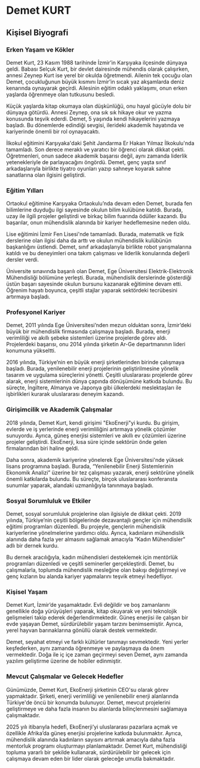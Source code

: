 # Demet KURT

## Kişisel Biyografi

### Erken Yaşam ve Kökler

Demet Kurt, 23 Kasım 1988 tarihinde İzmir’in Karşıyaka ilçesinde dünyaya geldi. Babası Selçuk Kurt, bir devlet dairesinde mühendis olarak çalışırken, annesi Zeynep Kurt ise yerel bir okulda öğretmendi. Ailenin tek çocuğu olan Demet, çocukluğunun büyük kısmını İzmir’in sıcak yaz akşamlarda deniz kenarında oynayarak geçirdi. Ailesinin eğitim odaklı yaklaşımı, onun erken yaşlarda öğrenmeye olan tutkusunu besledi.

Küçük yaşlarda kitap okumaya olan düşkünlüğü, onu hayal gücüyle dolu bir dünyaya götürdü. Annesi Zeynep, ona sık sık hikaye okur ve yazma konusunda teşvik ederdi. Demet, 5 yaşında kendi hikayelerini yazmaya başladı. Bu dönemlerde edindiği sevgisi, ilerideki akademik hayatında ve kariyerinde önemli bir rol oynayacaktı.

İlkokul eğitimini Karşıyaka'daki Şehit Jandarma Er Hakan Yılmaz İlkokulu'nda tamamladı. Son derece meraklı ve yaratıcı bir öğrenci olarak dikkat çekti. Öğretmenleri, onun sadece akademik başarısı değil, aynı zamanda liderlik yetenekleriyle de parlayacağını öngördü. Demet, genç yaşta sınıf arkadaşlarıyla birlikte tiyatro oyunları yazıp sahneye koyarak sahne sanatlarına olan ilgisini geliştirdi.

### Eğitim Yılları

Ortaokul eğitimine Karşıyaka Ortaokulu’nda devam eden Demet, burada fen bilimlerine duyduğu ilgi sayesinde okulun bilim kulübüne katıldı. Burada, uzay ile ilgili projeler geliştirdi ve birkaç bilim fuarında ödüller kazandı. Bu başarılar, onun mühendislik alanında bir kariyer hedeflemesine neden oldu.

Lise eğitimini İzmir Fen Lisesi'nde tamamladı. Burada, matematik ve fizik derslerine olan ilgisi daha da arttı ve okulun mühendislik kulübünün başkanlığını üstlendi. Demet, sınıf arkadaşlarıyla birlikte robot yarışmalarına katıldı ve bu deneyimleri ona takım çalışması ve liderlik konularında değerli dersler verdi.

Üniversite sınavında başarılı olan Demet, Ege Üniversitesi Elektrik-Elektronik Mühendisliği bölümüne yerleşti. Burada, mühendislik derslerinde gösterdiği üstün başarı sayesinde okulun bursunu kazanarak eğitimine devam etti. Öğrenim hayatı boyunca, çeşitli stajlar yaparak sektördeki tecrübesini artırmaya başladı.

### Profesyonel Kariyer

Demet, 2011 yılında Ege Üniversitesi’nden mezun olduktan sonra, İzmir’deki büyük bir mühendislik firmasında çalışmaya başladı. Burada, enerji verimliliği ve akıllı şebeke sistemleri üzerine projelerde görev aldı. Projelerdeki başarısı, onu 2014 yılında şirketin Ar-Ge departmanının lideri konumuna yükseltti.

2016 yılında, Türkiye’nin en büyük enerji şirketlerinden birinde çalışmaya başladı. Burada, yenilenebilir enerji projelerinin geliştirilmesine yönelik tasarım ve uygulama süreçlerini yönetti. Çeşitli uluslararası projelerde görev alarak, enerji sistemlerinin dünya çapında dönüşümüne katkıda bulundu. Bu süreçte, İngiltere, Almanya ve Japonya gibi ülkelerdeki meslektaşları ile işbirlikleri kurarak uluslararası deneyim kazandı.

### Girişimcilik ve Akademik Çalışmalar

2018 yılında, Demet Kurt, kendi girişimi "EkoEnerji"yi kurdu. Bu girişim, evlerde ve iş yerlerinde enerji verimliliğini artırmaya yönelik çözümler sunuyordu. Ayrıca, güneş enerjisi sistemleri ve akıllı ev çözümleri üzerine projeler geliştirdi. EkoEnerji, kısa süre içinde sektörün önde gelen firmalarından biri haline geldi.

Daha sonra, akademik kariyerine yönelerek Ege Üniversitesi'nde yüksek lisans programına başladı. Burada, “Yenilenebilir Enerji Sistemlerinin Ekonomik Analizi” üzerine bir tez çalışması yazarak, enerji sektörüne yönelik önemli katkılarda bulundu. Bu süreçte, birçok uluslararası konferansta sunumlar yaparak, alandaki uzmanlığıyla tanınmaya başladı.

### Sosyal Sorumluluk ve Etkiler

Demet, sosyal sorumluluk projelerine olan ilgisiyle de dikkat çekti. 2019 yılında, Türkiye’nin çeşitli bölgelerinde dezavantajlı gençler için mühendislik eğitimi programları düzenledi. Bu projeyle, gençlerin mühendislik kariyerlerine yönelmelerine yardımcı oldu. Ayrıca, kadınların mühendislik alanında daha fazla yer almasını sağlamak amacıyla “Kadın Mühendisler” adlı bir dernek kurdu.

Bu dernek aracılığıyla, kadın mühendisleri desteklemek için mentörlük programları düzenledi ve çeşitli seminerler gerçekleştirdi. Demet, bu çalışmalarla, toplumda mühendislik mesleğine olan bakışı değiştirmeyi ve genç kızların bu alanda kariyer yapmalarını teşvik etmeyi hedefliyor.

### Kişisel Yaşam

Demet Kurt, İzmir’de yaşamaktadır. Evli değildir ve boş zamanlarını genellikle doğa yürüyüşleri yaparak, kitap okuyarak ve yeni teknolojik gelişmeleri takip ederek değerlendirmektedir. Güneş enerjisi ile çalışan bir evde yaşayan Demet, sürdürülebilir yaşam tarzını benimsemiştir. Ayrıca, yerel hayvan barınaklarına gönüllü olarak destek vermektedir.

Demet, seyahat etmeyi ve farklı kültürler tanımayı sevmektedir. Yeni yerler keşfederken, aynı zamanda öğrenmeye ve paylaşmaya da önem vermektedir. Doğa ile iç içe zaman geçirmeyi seven Demet, aynı zamanda yazılım geliştirme üzerine de hobiler edinmiştir.

### Mevcut Çalışmalar ve Gelecek Hedefler

Günümüzde, Demet Kurt, EkoEnerji şirketinin CEO'su olarak görev yapmaktadır. Şirketi, enerji verimliliği ve yenilenebilir enerji alanlarında Türkiye'de öncü bir konumda bulunuyor. Demet, mevcut projelerini geliştirmeye ve daha fazla insanın bu alanlarda bilinçlenmesini sağlamaya çalışmaktadır.

2025 yılı itibarıyla hedefi, EkoEnerji’yi uluslararası pazarlara açmak ve özellikle Afrika’da güneş enerjisi projelerine katkıda bulunmaktır. Ayrıca, mühendislik alanında kadınların sayısını artırmak amacıyla daha fazla mentorluk programı oluşturmayı planlamaktadır. Demet Kurt, mühendisliği topluma yararlı bir şekilde kullanarak, sürdürülebilir bir gelecek için çalışmaya devam eden bir lider olarak geleceğe umutla bakmaktadır.